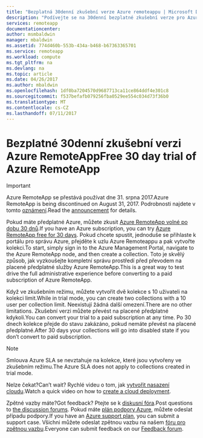```yaml
---
title: "Bezplatná 30denní zkušební verze Azure remoteappu | Microsoft Docs"
description: "Podívejte se na 30denní bezplatné zkušební verze pro Azure RemoteApp."
services: remoteapp
documentationcenter: 
author: msmbaldwin
manager: mbaldwin
ms.assetid: 774d460b-553b-434a-b468-b67363365701
ms.service: remoteapp
ms.workload: compute
ms.tgt_pltfrm: na
ms.devlang: na
ms.topic: article
ms.date: 04/26/2017
ms.author: mbaldwin
ms.openlocfilehash: 1df0ba7204570d9687713ca11ce864ddf4e301c8
ms.sourcegitcommit: f537befafb079256fba0529ee554c034d73f36b0
ms.translationtype: MT
ms.contentlocale: cs-CZ
ms.lasthandoff: 07/11/2017
---
```

# <a name="free-30-day-trial-of-azure-remoteapp"></a><span data-ttu-id="bad04-103">Bezplatné 30denní zkušební verzi Azure RemoteApp</span><span class="sxs-lookup"><span data-stu-id="bad04-103">Free 30 day trial of Azure RemoteApp</span></span>
> [!IMPORTANT]
> <span data-ttu-id="bad04-104">Azure RemoteApp se přestává používat dne 31. srpna 2017.</span><span class="sxs-lookup"><span data-stu-id="bad04-104">Azure RemoteApp is being discontinued on August 31, 2017.</span></span> <span data-ttu-id="bad04-105">Podrobnosti najdete v tomto [oznámení](https://go.microsoft.com/fwlink/?linkid=821148).</span><span class="sxs-lookup"><span data-stu-id="bad04-105">Read the [announcement](https://go.microsoft.com/fwlink/?linkid=821148) for details.</span></span>
> 
> 

<span data-ttu-id="bad04-106">Pokud máte předplatné Azure, můžete zkusit [Azure RemoteApp volné po dobu 30 dnů](https://www.remoteapp.windowsazure.com/en/tour.aspx).</span><span class="sxs-lookup"><span data-stu-id="bad04-106">If you have an Azure subscription, you can try [Azure RemoteApp free for 30 days](https://www.remoteapp.windowsazure.com/en/tour.aspx).</span></span> <span data-ttu-id="bad04-107">Pokud chcete spustit, jednoduše se přihlaste k portálu pro správu Azure, přejděte k uzlu Azure Remoteappu a pak vytvořte kolekci.</span><span class="sxs-lookup"><span data-stu-id="bad04-107">To start, simply sign in to the Azure Management Portal, navigate to the Azure RemoteApp node, and then create a collection.</span></span> <span data-ttu-id="bad04-108">Toto je skvělý způsob, jak vyzkoušejte kompletní správu prostředí před převodem na placené předplatné služby Azure RemoteApp.</span><span class="sxs-lookup"><span data-stu-id="bad04-108">This is a great way to test drive the full administrative experience before converting to a paid subscription of Azure RemoteApp.</span></span>  

<span data-ttu-id="bad04-109">Když ve zkušebním režimu, můžete vytvořit dvě kolekce s 10 uživateli na kolekci limit.</span><span class="sxs-lookup"><span data-stu-id="bad04-109">While in trial mode, you can create two collections with a 10 user per collection limit.</span></span> <span data-ttu-id="bad04-110">Neexistují žádná další omezení.</span><span class="sxs-lookup"><span data-stu-id="bad04-110">There are no other limitations.</span></span> <span data-ttu-id="bad04-111">Zkušební verzi můžete převést na placené předplatné kdykoli.</span><span class="sxs-lookup"><span data-stu-id="bad04-111">You can convert your trial to a paid subscription at any time.</span></span> <span data-ttu-id="bad04-112">Po 30 dnech kolekce přejde do stavu zakázáno, pokud nemáte převést na placené předplatné.</span><span class="sxs-lookup"><span data-stu-id="bad04-112">After 30 days your collections will go into disabled state if you don’t convert to paid subscription.</span></span>

> [!NOTE]
> <span data-ttu-id="bad04-113">Smlouva Azure SLA se nevztahuje na kolekce, které jsou vytvořeny ve zkušebním režimu.</span><span class="sxs-lookup"><span data-stu-id="bad04-113">The Azure SLA does not apply to collections created in trial mode.</span></span>  
> 
> 

<span data-ttu-id="bad04-114">Nelze čekat?</span><span class="sxs-lookup"><span data-stu-id="bad04-114">Can’t wait?</span></span> <span data-ttu-id="bad04-115">Rychlé videu o tom, jak [vytvořit nasazení cloudu](https://azure.microsoft.com/documentation/videos/azure-remoteapp-cloud-deployment-overview/).</span><span class="sxs-lookup"><span data-stu-id="bad04-115">Watch a quick video on how to [create a cloud deployment](https://azure.microsoft.com/documentation/videos/azure-remoteapp-cloud-deployment-overview/).</span></span>

<span data-ttu-id="bad04-116">Zpětné vazby máte?</span><span class="sxs-lookup"><span data-stu-id="bad04-116">Got feedback?</span></span> <span data-ttu-id="bad04-117">Ptejte se k [diskusní fóra](https://feedback.azure.com/forums/247748-azure-remoteapp/).</span><span class="sxs-lookup"><span data-stu-id="bad04-117">Post questions to [the discussion forums](https://feedback.azure.com/forums/247748-azure-remoteapp/).</span></span> <span data-ttu-id="bad04-118">Pokud máte [plán podpory Azure](https://azure.microsoft.com/support/plans/), můžete odeslat případu podpory.</span><span class="sxs-lookup"><span data-stu-id="bad04-118">If you have an [Azure support plan](https://azure.microsoft.com/support/plans/), you can submit a support case.</span></span> <span data-ttu-id="bad04-119">Všichni můžete odeslat zpětnou vazbu na našem [fóru pro zpětnou vazbu](https://feedback.azure.com/forums/247748-azure-remoteapp/).</span><span class="sxs-lookup"><span data-stu-id="bad04-119">Everyone can submit feedback on our [Feedback forum](https://feedback.azure.com/forums/247748-azure-remoteapp/).</span></span>  

